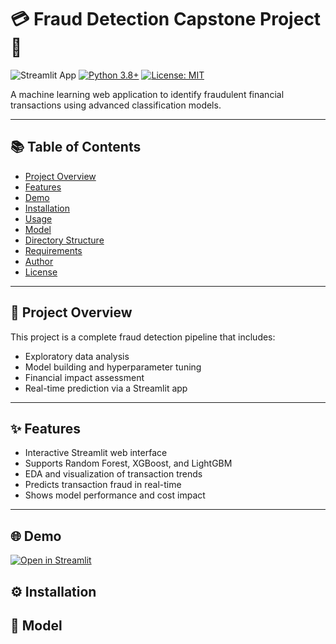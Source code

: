 # 💳 Fraud Detection Capstone Project 🚀

![Streamlit App](https://static.streamlit.io/badges/streamlit_badge_black_white.svg)
[![Python 3.8+](https://img.shields.io/badge/python-3.8+-blue.svg)](https://www.python.org/downloads/)
[![License: MIT](https://img.shields.io/badge/License-MIT-yellow.svg)](https://opensource.org/licenses/MIT)

A machine learning web application to identify fraudulent financial transactions using advanced classification models.

---

## 📚 Table of Contents

- [Project Overview](#project-overview)
- [Features](#features)
- [Demo](#demo)
- [Installation](#installation)
- [Usage](#usage)
- [Model](#model)
- [Directory Structure](#directory-structure)
- [Requirements](#requirements)
- [Author](#author)
- [License](#license)

---

## 🧠 Project Overview

This project is a complete fraud detection pipeline that includes:

- Exploratory data analysis
- Model building and hyperparameter tuning
- Financial impact assessment
- Real-time prediction via a Streamlit app

---

## ✨ Features

- Interactive Streamlit web interface
- Supports Random Forest, XGBoost, and LightGBM
- EDA and visualization of transaction trends
- Predicts transaction fraud in real-time
- Shows model performance and cost impact

---

## 🌐 Demo

[![Open in Streamlit](https://static.streamlit.io/badges/streamlit_badge_black_white.svg)](https://frauddetectionapp1234.streamlit.app/)  


## ⚙️ Installation

## 🧪 Model

